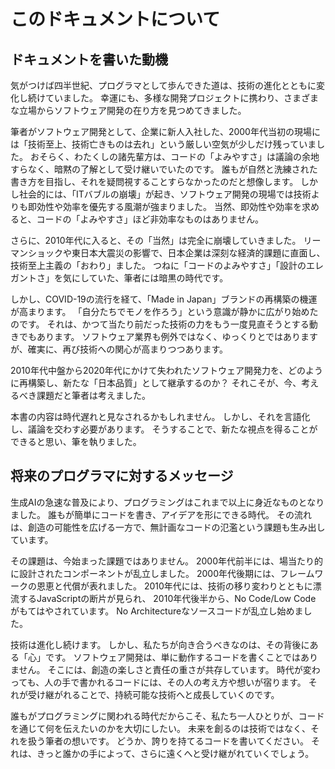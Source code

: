 # このドキュメントについて

## ドキュメントを書いた動機

気がつけば四半世紀、プログラマとして歩んできた道は、技術の進化とともに変化し続けていました。
幸運にも、多様な開発プロジェクトに携わり、さまざまな立場からソフトウェア開発の在り方を見つめてきました。

筆者がソフトウェア開発として、企業に新人入社した、2000年代当初の現場には「技術至上、技術亡きものは去れ」という厳しい空気が少しだけ残っていました。
おそらく、わたくしの諸先輩方は、コードの「よみやすさ」は議論の余地すらなく、暗黙の了解として受け継いでいたのです。
誰もが自然と洗練された書き方を目指し、それを疑問視することすらなかったのだと想像します。
しかし社会的には、「ITバブルの崩壊」が起き、ソフトウェア開発の現場では技術よりも即効性や効率を優先する風潮が強まりました。
当然、即効性や効率を求めると、コードの「よみやすさ」ほど非効率なものはありません。

さらに、2010年代に入ると、その「当然」は完全に崩壊していきました。
リーマンショックや東日本大震災の影響で、日本企業は深刻な経済的課題に直面し、技術至上主義の「おわり」ました。
つねに「コードのよみやすさ」「設計のエレガントさ」を気にしていた、筆者には暗黒の時代です。

しかし、COVID-19の流行を経て、「Made in Japan」ブランドの再構築の機運が高まります。
「自分たちでモノを作ろう」という意識が静かに広がり始めたのです。
それは、かつて当たり前だった技術の力をもう一度見直そうとする動きでもあります。
ソフトウェア業界も例外ではなく、ゆっくりとではありますが、確実に、再び技術への関心が高まりつつあります。

2010年代中盤から2020年代にかけて失われたソフトウェア開発力を、どのように再構築し、新たな「日本品質」として継承するのか？
それこそが、今、考えるべき課題だと筆者は考えました。

本書の内容は時代遅れと見なされるかもしれません。
しかし、それを言語化し、議論を交わす必要があります。
そうすることで、新たな視点を得ることができると思い、筆を執りました。

## 将来のプログラマに対するメッセージ

生成AIの急速な普及により、プログラミングはこれまで以上に身近なものとなりました。
誰もが簡単にコードを書き、アイデアを形にできる時代。
その流れは、創造の可能性を広げる一方で、無計画なコードの氾濫という課題も生み出しています。

その課題は、今始まった課題ではありません。
2000年代前半には、場当たり的に設計されたコンポーネントが乱立しました。
2000年代後期には、フレームワークの恩恵と代償が表れました。
2010年代には、技術の移り変わりとともに漂流するJavaScriptの断片が見られ、
2010年代後半から、No Code/Low Code がもてはやされています。
No Architectureなソースコードが乱立し始めました。

技術は進化し続けます。
しかし、私たちが向き合うべきなのは、その背後にある「心」です。
ソフトウェア開発は、単に動作するコードを書くことではありません。
そこには、創造の楽しさと責任の重さが共存しています。
時代が変わっても、人の手で書かれるコードには、その人の考え方や想いが宿ります。
それが受け継がれることで、持続可能な技術へと成長していくのです。

誰もがプログラミングに関われる時代だからこそ、私たち一人ひとりが、コードを通じて何を伝えたいのかを大切にしたい。
未来を創るのは技術ではなく、それを扱う筆者の想いです。
どうか、誇りを持てるコードを書いてください。
それは、きっと誰かの手によって、さらに遠くへと受け継がれていくでしょう。
